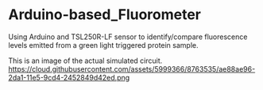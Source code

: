 # Arduino-based_Fluorometer
Using Arduino and TSL250R-LF sensor to identify/compare fluorescence levels emitted from a green light triggered protein sample.

This is an image of the actual simulated circuit.
https://cloud.githubusercontent.com/assets/5999366/8763535/ae88ae96-2da1-11e5-9cd4-2452849d42ed.png
